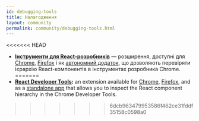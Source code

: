 ```yaml
---
id: debugging-tools
title: Налагодження
layout: community
permalink: community/debugging-tools.html
---
```


<<<<<<< HEAD
  * **[Інструменти для React-розробників](https://github.com/facebook/react-devtools)** — розширення, доступні для [Chrome](https://chrome.google.com/webstore/detail/react-developer-tools/fmkadmapgofadopljbjfkapdkoienihi), [Firefox](https://addons.mozilla.org/firefox/addon/react-devtools/) і як [автономний додаток](https://github.com/facebook/react-devtools/tree/master/packages/react-devtools), що дозволяють перевіряти ієрархію React-компонентів в інструментах розробника Chrome.
=======
  * **[React Developer Tools](https://github.com/facebook/react-devtools):** an extension available for [Chrome](https://chrome.google.com/webstore/detail/react-developer-tools/fmkadmapgofadopljbjfkapdkoienihi), [Firefox](https://addons.mozilla.org/firefox/addon/react-devtools/), and as a [standalone app](https://github.com/facebook/react/tree/master/packages/react-devtools) that allows you to inspect the React component hierarchy in the Chrome Developer Tools.
>>>>>>> 6dcb963479953586f462ce31fddf35158c0598a0
